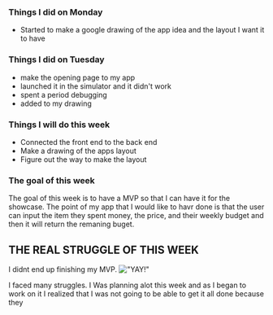 
### Things I did on Monday 
- Started to make a google drawing of the app idea and the layout I want it to have 

### Things I did on Tuesday  
- make the opening page to my app 
- launched it in the simulator and it didn't work
- spent a period debugging 
- added to my drawing 

### Things I will do this week 
- Connected the front end to the back end 
- Make a drawing of the apps layout 
- Figure out the way to make the layout 

### The goal of this week 
The goal of this week is to have a MVP so that I
can have it for the showcase. The point of my app that I would like to havr done 
is that the user can input the item they spent money, the price, and their weekly budget
and then it will return the remaning buget. 


## THE REAL STRUGGLE OF THIS WEEK

I  didnt end up finishing my MVP.
!["YAY!"](../photos/struggle-1.gif)

I faced many struggles. I Was planning alot this week and as I began to work on it 
I realized that I was not going to be able to get it all done because they 